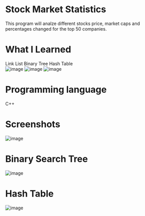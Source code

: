 
# Stock Market Statistics
This program will analze different stocks price, market caps and percentages changed for the top 50 companies.

# What I Learned
  Link List
  Binary Tree
  Hash Table  
![image](https://user-images.githubusercontent.com/34757116/70212437-22ca5600-16ec-11ea-8c42-ad234a659c30.png)
![image](https://user-images.githubusercontent.com/34757116/70212515-42fa1500-16ec-11ea-946a-1c8812f4f63b.png)
![image](https://user-images.githubusercontent.com/34757116/70212529-49888c80-16ec-11ea-8233-e625e24f4229.png)
# Programming language
  C++
# Screenshots
![image](https://user-images.githubusercontent.com/34757116/70213673-c1f04d00-16ee-11ea-9973-8c0efd75209f.png)
# Binary Search Tree
![image](https://user-images.githubusercontent.com/34757116/70213732-f401af00-16ee-11ea-83c8-44b850be079f.png)
# Hash Table
![image](https://user-images.githubusercontent.com/34757116/70213766-0976d900-16ef-11ea-93b5-2e78a7aed475.png)

